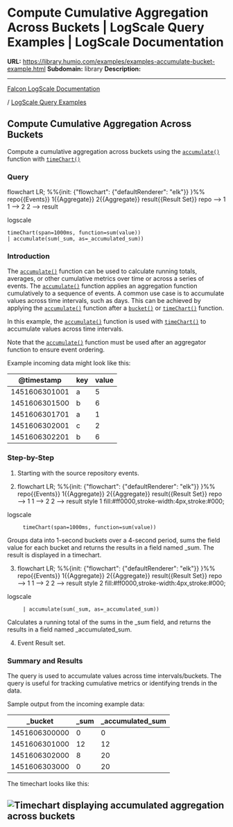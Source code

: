# Compute Cumulative Aggregation Across Buckets | LogScale Query Examples | LogScale Documentation

**URL:** https://library.humio.com/examples/examples-accumulate-bucket-example.html
**Subdomain:** library
**Description:** 

---

[Falcon LogScale Documentation](https://library.humio.com)

/ [LogScale Query Examples](examples.html)

## Compute Cumulative Aggregation Across Buckets

Compute a cumulative aggregation across buckets using the [`accumulate()`](https://library.humio.com/data-analysis/functions-accumulate.html) function with [`timeChart()`](https://library.humio.com/data-analysis/functions-timechart.html)

### Query

flowchart LR; %%{init: {"flowchart": {"defaultRenderer": "elk"}} }%% repo{{Events}} 1{{Aggregate}} 2{{Aggregate}} result{{Result Set}} repo --> 1 1 --> 2 2 --> result

logscale
    
    
    timeChart(span=1000ms, function=sum(value))
    | accumulate(sum(_sum, as=_accumulated_sum))

### Introduction

The [`accumulate()`](https://library.humio.com/data-analysis/functions-accumulate.html) function can be used to calculate running totals, averages, or other cumulative metrics over time or across a series of events. The [`accumulate()`](https://library.humio.com/data-analysis/functions-accumulate.html) function applies an aggregation function cumulatively to a sequence of events. A common use case is to accumulate values across time intervals, such as days. This can be achieved by applying the [`accumulate()`](https://library.humio.com/data-analysis/functions-accumulate.html) function after a [`bucket()`](https://library.humio.com/data-analysis/functions-bucket.html) or [`timeChart()`](https://library.humio.com/data-analysis/functions-timechart.html) function. 

In this example, the [`accumulate()`](https://library.humio.com/data-analysis/functions-accumulate.html) function is used with [`timeChart()`](https://library.humio.com/data-analysis/functions-timechart.html) to accumulate values across time intervals. 

Note that the [`accumulate()`](https://library.humio.com/data-analysis/functions-accumulate.html) function must be used after an aggregator function to ensure event ordering. 

Example incoming data might look like this: 

@timestamp| key| value  
---|---|---  
1451606301001| a| 5  
1451606301500| b| 6  
1451606301701| a| 1  
1451606302001| c| 2  
1451606302201| b| 6  
  
### Step-by-Step

  1. Starting with the source repository events.

  2. flowchart LR; %%{init: {"flowchart": {"defaultRenderer": "elk"}} }%% repo{{Events}} 1{{Aggregate}} 2{{Aggregate}} result{{Result Set}} repo --> 1 1 --> 2 2 --> result style 1 fill:#ff0000,stroke-width:4px,stroke:#000;

logscale
         
         timeChart(span=1000ms, function=sum(value))

Groups data into 1-second buckets over a 4-second period, sums the field value for each bucket and returns the results in a field named _sum. The result is displayed in a timechart. 

  3. flowchart LR; %%{init: {"flowchart": {"defaultRenderer": "elk"}} }%% repo{{Events}} 1{{Aggregate}} 2{{Aggregate}} result{{Result Set}} repo --> 1 1 --> 2 2 --> result style 2 fill:#ff0000,stroke-width:4px,stroke:#000;

logscale
         
         | accumulate(sum(_sum, as=_accumulated_sum))

Calculates a running total of the sums in the _sum field, and returns the results in a field named _accumulated_sum. 

  4. Event Result set.




### Summary and Results

The query is used to accumulate values across time intervals/buckets. The query is useful for tracking cumulative metrics or identifying trends in the data. 

Sample output from the incoming example data: 

_bucket| _sum| _accumulated_sum  
---|---|---  
1451606300000| 0| 0  
1451606301000| 12| 12  
1451606302000| 8| 20  
1451606303000| 0| 20  
  
The timechart looks like this: 

![Timechart displaying accumulated aggregation across buckets](images/timechart-accumulated-buckets.png)  
---

